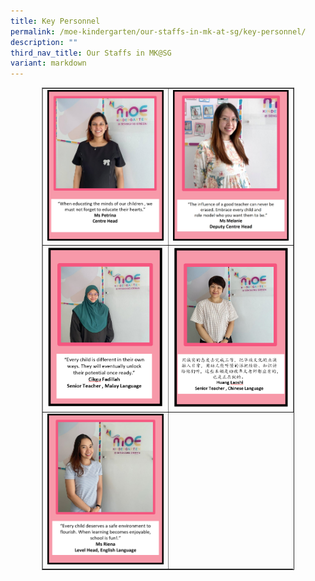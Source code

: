 ```yaml
---
title: Key Personnel
permalink: /moe-kindergarten/our-staffs-in-mk-at-sg/key-personnel/
description: ""
third_nav_title: Our Staffs in MK@SG
variant: markdown
---
```

<table style="border-collapse: collapse; width: 80%; margin-left: auto; margin-right: auto;" border="1">
<tbody>
<tr>
<td style="width: 50%;"><img src="/images/MOE Kindergarten/Petrina.png"></td>
<td style="width: 50%;"><img src="/images/MOE Kindergarten/Melanie.jpg"></td>
</tr>
<tr>
<td style="width: 50%;"><img src="/images/kpp3.png"></td>
<td style="width: 50%;"><img src="/images/kpp4.png"></td>
</tr>
	<tr>
<td style="width: 50%;"><img src="/images/MOE Kindergarten/Riena_LHEnglish.png"></td>
</tr>
</tbody>
</table>